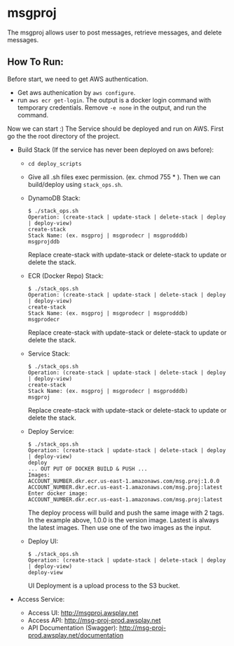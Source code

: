 # msgproj
The msgproj allows user to post messages, retrieve messages, and delete messages.

## How To Run:
Before start, we need to get AWS authentication.
- Get aws authenication by `aws configure`.
- run `aws ecr get-login`. The output is a docker login command with temporary credentials. Remove `-e none` in the output, and run the command. 

Now we can start :)
The Service should be deployed and run on AWS. First go the the root directory of the project. 
- Build Stack (If the service has never been deployed on aws before):
  - `cd deploy_scripts`
  - Give all .sh files exec permission. (ex. chmod 755 * ). Then we can build/deploy using `stack_ops.sh`.
  - DynamoDB Stack:
    ```
    $ ./stack_ops.sh
    Operation: (create-stack | update-stack | delete-stack | deploy | deploy-view)
    create-stack
    Stack Name: (ex. msgproj | msgprodecr | msgprodddb)
    msgprojddb
    ```
    Replace create-stack with update-stack or delete-stack to update or delete the stack.
  
  - ECR (Docker Repo) Stack:
    ```
    $ ./stack_ops.sh
    Operation: (create-stack | update-stack | delete-stack | deploy | deploy-view)
    create-stack
    Stack Name: (ex. msgproj | msgprodecr | msgprodddb)
    msgprodecr
    ```  
    Replace create-stack with update-stack or delete-stack to update or delete the stack.
    
  - Service Stack:
    ```
    $ ./stack_ops.sh
    Operation: (create-stack | update-stack | delete-stack | deploy | deploy-view)
    create-stack
    Stack Name: (ex. msgproj | msgprodecr | msgprodddb)
    msgproj
    ```  
    Replace create-stack with update-stack or delete-stack to update or delete the stack.   

  - Deploy Service:
    ```
    $ ./stack_ops.sh
    Operation: (create-stack | update-stack | delete-stack | deploy | deploy-view)
    deploy
    ... OUT PUT OF DOCKER BUILD & PUSH ...
    Images:
    ACCOUNT_NUMBER.dkr.ecr.us-east-1.amazonaws.com/msg.proj:1.0.0
    ACCOUNT_NUMBER.dkr.ecr.us-east-1.amazonaws.com/msg.proj:latest
    Enter docker image:
    ACCOUNT_NUMBER.dkr.ecr.us-east-1.amazonaws.com/msg.proj:latest
    ```
    The deploy process will build and push the same image with 2 tags. In the example above, 1.0.0 is the version image. 
    Lastest is always the latest images. Then use one of the two images as the input.
    
  - Deploy UI:
    ```
    $ ./stack_ops.sh
    Operation: (create-stack | update-stack | delete-stack | deploy | deploy-view)
    deploy-view
    ```
    UI Deployment is a upload process to the S3 bucket.

- Access Service:
  - Access UI: http://msgproj.awsplay.net
  - Access API: http://msg-proj-prod.awsplay.net
  - API Documentation (Swagger): http://msg-proj-prod.awsplay.net/documentation


